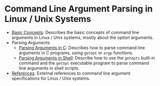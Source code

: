 # Command Line Argument Parsing in Linux / Unix Systems

* [Basic Concepts](./basic-concepts.md): Describes the basic concepts of command line arguments in Linux / Unix systems, mostly about the option arguments.
* Parsing Arguments
    * [Parsing Arguments in C](./parsing-arguments-in-c.md): Describes how to parse command line arguments in C programs, using `getopt` or `argp` functions.
    * [Parsing Arguments in Shell](./parsing-arguments-in-shell.md): Describe how to use the `getopts` built-in command and the `getopt` executable program to parse command line arguments in shell scripts.
* [References](./references.md): External references to command line argument specifications for Linux / Unix systems.